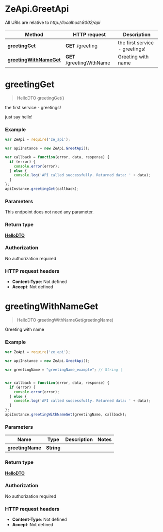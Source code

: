 # ZeApi.GreetApi

All URIs are relative to *http://localhost:8002/api*

Method | HTTP request | Description
------------- | ------------- | -------------
[**greetingGet**](GreetApi.md#greetingGet) | **GET** /greeting | the first service - greetings!
[**greetingWithNameGet**](GreetApi.md#greetingWithNameGet) | **GET** /greetingWithName | Greeting with name


<a name="greetingGet"></a>
# **greetingGet**
> HelloDTO greetingGet()

the first service - greetings!

just say hello!

### Example
```javascript
var ZeApi = require('ze_api');

var apiInstance = new ZeApi.GreetApi();

var callback = function(error, data, response) {
  if (error) {
    console.error(error);
  } else {
    console.log('API called successfully. Returned data: ' + data);
  }
};
apiInstance.greetingGet(callback);
```

### Parameters
This endpoint does not need any parameter.

### Return type

[**HelloDTO**](HelloDTO.md)

### Authorization

No authorization required

### HTTP request headers

 - **Content-Type**: Not defined
 - **Accept**: Not defined

<a name="greetingWithNameGet"></a>
# **greetingWithNameGet**
> HelloDTO greetingWithNameGet(greetingName)

Greeting with name

### Example
```javascript
var ZeApi = require('ze_api');

var apiInstance = new ZeApi.GreetApi();

var greetingName = "greetingName_example"; // String | 


var callback = function(error, data, response) {
  if (error) {
    console.error(error);
  } else {
    console.log('API called successfully. Returned data: ' + data);
  }
};
apiInstance.greetingWithNameGet(greetingName, callback);
```

### Parameters

Name | Type | Description  | Notes
------------- | ------------- | ------------- | -------------
 **greetingName** | **String**|  | 

### Return type

[**HelloDTO**](HelloDTO.md)

### Authorization

No authorization required

### HTTP request headers

 - **Content-Type**: Not defined
 - **Accept**: Not defined

